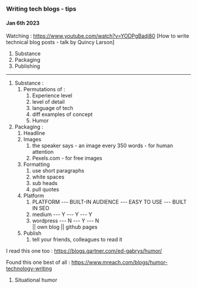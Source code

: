 
### Writing tech blogs - tips 

#### Jan 6th 2023

Watching : https://www.youtube.com/watch?v=YODPgBadj80
[How to write technical blog posts - talk by Quincy Larson]

1. Substance 
2. Packaging
3. Publishing
----

1. Substance :
   1. Permutations of :
      1. Experience level
      2. level of detail
      3. language of tech
      4. diff examples of concept
      5. Humor 
2. Packaging :
   1. Headline
   2. Images
      1. the speaker says - an image every 350 words - for human attention
      2. Pexels.com - for free images 
   3. Formatting
      1. use short paragraphs
      2. white spaces
      3. sub heads
      4. pull quotes
   4. Platform
      1. PLATFORM --- BUILT-IN AUDIENCE --- EASY TO USE --- BUILT IN SEO 
      2. medium   ---        Y                 ---  Y       ---  Y 
      3. wordpress ---        N                 ---  Y       ---  N  
        || own blog 
        || github pages
   5. Publish
      1. tell your friends, colleagues to read it


I read this one too : https://blogs.gartner.com/ed-gabrys/humor/

Found this one best of all : https://www.mreach.com/blogs/humor-technology-writing

1. Situational humor

